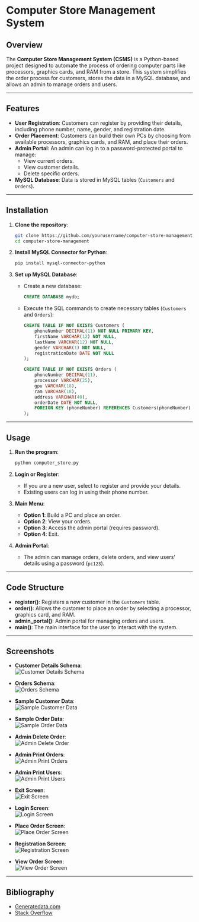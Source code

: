 # Computer Store Management System

## Overview

The **Computer Store Management System (CSMS)** is a Python-based project designed to automate the process of ordering computer parts like processors, graphics cards, and RAM from a store. This system simplifies the order process for customers, stores the data in a MySQL database, and allows an admin to manage orders and users.

---

## Features

- **User Registration**: Customers can register by providing their details, including phone number, name, gender, and registration date.
- **Order Placement**: Customers can build their own PCs by choosing from available processors, graphics cards, and RAM, and place their orders.
- **Admin Portal**: An admin can log in to a password-protected portal to manage:
  - View current orders.
  - View customer details.
  - Delete specific orders.
- **MySQL Database**: Data is stored in MySQL tables (`Customers` and `Orders`).

---

## Installation

1. **Clone the repository**:
    ```bash
    git clone https://github.com/yourusername/computer-store-management.git
    cd computer-store-management
    ```

2. **Install MySQL Connector for Python**:
    ```bash
    pip install mysql-connector-python
    ```

3. **Set up MySQL Database**:
    - Create a new database:
      ```sql
      CREATE DATABASE mydb;
      ```
    - Execute the SQL commands to create necessary tables (`Customers` and `Orders`):
      ```sql
      CREATE TABLE IF NOT EXISTS Customers (
          phoneNumber DECIMAL(11) NOT NULL PRIMARY KEY,
          firstName VARCHAR(12) NOT NULL,
          lastName VARCHAR(12) NOT NULL,
          gender VARCHAR(1) NOT NULL,
          registrationDate DATE NOT NULL
      );

      CREATE TABLE IF NOT EXISTS Orders (
          phoneNumber DECIMAL(11),
          processor VARCHAR(25),
          gpu VARCHAR(18),
          ram VARCHAR(18),
          address VARCHAR(40),
          orderDate DATE NOT NULL,
          FOREIGN KEY (phoneNumber) REFERENCES Customers(phoneNumber)
      );
      ```

---

## Usage

1. **Run the program**:
    ```bash
    python computer_store.py
    ```

2. **Login or Register**:
    - If you are a new user, select to register and provide your details.
    - Existing users can log in using their phone number.

3. **Main Menu**:
    - **Option 1**: Build a PC and place an order.
    - **Option 2**: View your orders.
    - **Option 3**: Access the admin portal (requires password).
    - **Option 4**: Exit.

4. **Admin Portal**:
    - The admin can manage orders, delete orders, and view users' details using a password (`pc123`).

---

## Code Structure

- **register()**: Registers a new customer in the `Customers` table.
- **order()**: Allows the customer to place an order by selecting a processor, graphics card, and RAM.
- **admin_portal()**: Admin portal for managing orders and users.
- **main()**: The main interface for the user to interact with the system.

---

## Screenshots

- **Customer Details Schema**:  
  ![Customer Details Schema](./schemas/customers.png)

- **Orders Schema**:  
  ![Orders Schema](./schemas/orders.png)

- **Sample Customer Data**:  
  ![Sample Customer Data](./schemas/sampleCustomers.png)

- **Sample Order Data**:  
  ![Sample Order Data](./schemas/sampleOrders.png)

- **Admin Delete Order**:  
  ![Admin Delete Order](./output/adminDeleteOrder.png)

- **Admin Print Orders**:  
  ![Admin Print Orders](./output/adminPrintOrders.png)

- **Admin Print Users**:  
  ![Admin Print Users](./output/adminPrintUsers.png)

- **Exit Screen**:  
  ![Exit Screen](./output/exit.png)

- **Login Screen**:  
  ![Login Screen](./output/login.png)

- **Place Order Screen**:  
  ![Place Order Screen](./output/placeOrder.png)

- **Registration Screen**:  
  ![Registration Screen](./output/registration.png)

- **View Order Screen**:  
  ![View Order Screen](./output/viewOrder.png)

---

## Bibliography

- [Generatedata.com](https://generatedata.com)
- [Stack Overflow](https://stackoverflow.com)
